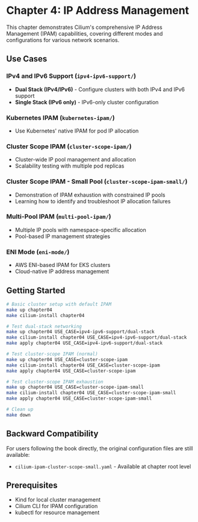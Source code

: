 # Chapter 4: IP Address Management

This chapter demonstrates Cilium's comprehensive IP Address Management (IPAM) capabilities, covering different modes and configurations for various network scenarios.

## Use Cases

### IPv4 and IPv6 Support (`ipv4-ipv6-support/`)
- **Dual Stack (IPv4/IPv6)** - Configure clusters with both IPv4 and IPv6 support
- **Single Stack (IPv6 only)** - IPv6-only cluster configuration

### Kubernetes IPAM (`kubernetes-ipam/`)
- Use Kubernetes' native IPAM for pod IP allocation

### Cluster Scope IPAM (`cluster-scope-ipam/`)
- Cluster-wide IP pool management and allocation
- Scalability testing with multiple pod replicas

### Cluster Scope IPAM - Small Pool (`cluster-scope-ipam-small/`)
- Demonstration of IPAM exhaustion with constrained IP pools
- Learning how to identify and troubleshoot IP allocation failures

### Multi-Pool IPAM (`multi-pool-ipam/`)
- Multiple IP pools with namespace-specific allocation
- Pool-based IP management strategies

### ENI Mode (`eni-mode/`)
- AWS ENI-based IPAM for EKS clusters
- Cloud-native IP address management

## Getting Started

```bash
# Basic cluster setup with default IPAM
make up chapter04
make cilium-install chapter04

# Test dual-stack networking
make up chapter04 USE_CASE=ipv4-ipv6-support/dual-stack
make cilium-install chapter04 USE_CASE=ipv4-ipv6-support/dual-stack
make apply chapter04 USE_CASE=ipv4-ipv6-support/dual-stack

# Test cluster-scope IPAM (normal)
make up chapter04 USE_CASE=cluster-scope-ipam
make cilium-install chapter04 USE_CASE=cluster-scope-ipam
make apply chapter04 USE_CASE=cluster-scope-ipam

# Test cluster-scope IPAM exhaustion
make up chapter04 USE_CASE=cluster-scope-ipam-small
make cilium-install chapter04 USE_CASE=cluster-scope-ipam-small
make apply chapter04 USE_CASE=cluster-scope-ipam-small

# Clean up
make down
```

## Backward Compatibility

For users following the book directly, the original configuration files are still available:
- `cilium-ipam-cluster-scope-small.yaml` - Available at chapter root level

## Prerequisites

- Kind for local cluster management
- Cilium CLI for IPAM configuration
- kubectl for resource management